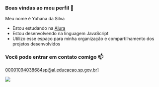 ### Boas vindas ao meu perfil 💜

Meu nome é Yohana da Silva

- Estou estudando na [Alura](https://www.alura.com.br)
- Estou desenvolvendo na linguagem JavaScript
- Utilizo esse espaço para minha organização e compartilhamento dos projetos desenvolvidos

### Você pode entrar em contato comigo 📫

00001094038684sp@al.educacao.sp.gov.br]


![](https://media1.tenor.com/m/DYzUq3uX1QgAAAAC/tom-and-jerry-evil.gif)
